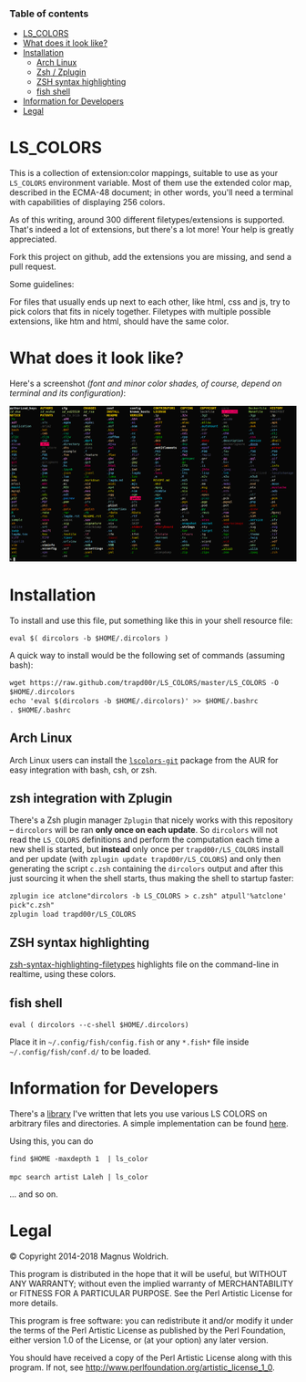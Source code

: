 ### Table of contents
* [LS_COLORS](#ls_colors)
* [What does it look like?](#what-does-it-look-like)
* [Installation](#installation)
  * [Arch Linux](#arch-linux)
  * [Zsh / Zplugin](#zsh-integration-with-zplugin)
  * [ZSH syntax highlighting](#zsh-syntax-highlighting)
  * [fish shell](#fish-shell)
* [Information for Developers](#information-for-developers)
* [Legal](#legal)

# LS_COLORS
This is a collection of extension:color mappings, suitable to use as your
`LS_COLORS` environment variable. Most of them use the extended color map,
described in the ECMA-48 document; in other words, you'll need a terminal
with capabilities of displaying 256 colors.

As of this writing, around 300 different filetypes/extensions is supported.
That's indeed a lot of extensions, but there's a lot more! Your help is greatly
appreciated.

Fork this project on github, add the extensions you are missing, and send a pull
request.

Some guidelines:

For files that usually ends up next to each other, like html, css and js,
try to pick colors that fits in nicely together. Filetypes with multiple
possible extensions, like htm and html, should have the same color.

# What does it look like?
Here's a screenshot _(font and minor color shades, of course, depend on terminal and its configuration)_:

![Screenshot1](docs/static/LS_COLORS.png)

  [0]: https://github.com/trapd00r/zsh-syntax-highlighting-filetypes
  [1]: https://github.com/trapd00r/File-LsColor
  [2]: https://github.com/trapd00r/File-LsColor/tree/master/bin
  [3]: https://aur.archlinux.org/packages/lscolors-git

# Installation
To install and use this file, put something like this in your shell resource
file:
```shell
eval $( dircolors -b $HOME/.dircolors )
```

A quick way to install would be the following set of commands (assuming bash):

```shell
wget https://raw.github.com/trapd00r/LS_COLORS/master/LS_COLORS -O $HOME/.dircolors
echo 'eval $(dircolors -b $HOME/.dircolors)' >> $HOME/.bashrc
. $HOME/.bashrc
```

## Arch Linux
Arch Linux users can install the [`lscolors-git`][3] package from the AUR for easy
integration with bash, csh, or zsh.

## zsh integration with Zplugin
There's a Zsh plugin manager `Zplugin` that nicely works with this repository
– `dircolors` will be ran **only once on each update**. So `dircolors` will not
read the `LS_COLORS` definitions and perform the computation each time a new
shell is started, but **instead** only once per `trapd00r/LS_COLORS` install
and per update (with `zplugin update trapd00r/LS_COLORS`) and only then
generating the script `c.zsh` containing the `dircolors` output and after this
just sourcing it when the shell starts, thus making the shell to startup faster:

```
zplugin ice atclone"dircolors -b LS_COLORS > c.zsh" atpull'%atclone' pick"c.zsh"
zplugin load trapd00r/LS_COLORS
```

## ZSH syntax highlighting
[zsh-syntax-highlighting-filetypes][0] highlights file on the command-line in
realtime, using these colors.

## fish shell
```fish
eval ( dircolors --c-shell $HOME/.dircolors)
```

Place it in `~/.config/fish/config.fish` or any `*.fish*` file inside `~/.config/fish/conf.d/` to be loaded.

# Information for Developers
There's a [library][1] I've written that lets you use various LS COLORS on
arbitrary files and directories. A simple implementation can be found [here][2].

Using this, you can do
```shell
find $HOME -maxdepth 1  | ls_color

mpc search artist Laleh | ls_color
```

... and so on.

# Legal
© Copyright 2014-2018 Magnus Woldrich.

This program is distributed in the hope that it will be useful, but WITHOUT ANY
WARRANTY; without even the implied warranty of MERCHANTABILITY or FITNESS FOR A
PARTICULAR PURPOSE.  See the Perl Artistic License for more details.

This program is free software: you can redistribute it and/or modify it under
the terms of the Perl Artistic License as published by the Perl Foundation,
either version 1.0 of the License, or (at your option) any later version.

You should have received a copy of the Perl Artistic License along
with this program.  If not, see <http://www.perlfoundation.org/artistic_license_1_0>.
